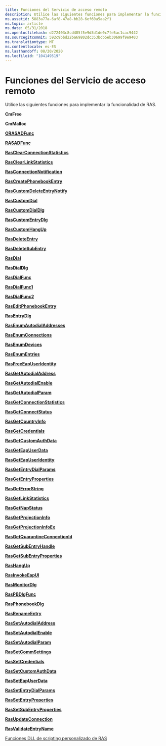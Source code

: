 ```yaml
---
title: Funciones del Servicio de acceso remoto
description: Utilice las siguientes funciones para implementar la funcionalidad de RAS.
ms.assetid: 5883a77a-6af8-47a8-bb28-6ef60a5aa2f1
ms.topic: article
ms.date: 05/31/2018
ms.openlocfilehash: d272403c8cd485f5e9d3d1de0c7fe5ac1cac9442
ms.sourcegitcommit: 592c9bbd22ba69802dc353bcb5eb30699f9e9403
ms.translationtype: MT
ms.contentlocale: es-ES
ms.lasthandoff: 08/20/2020
ms.locfileid: "104149519"
---
```

# <a name="remote-access-service-functions"></a>Funciones del Servicio de acceso remoto

Utilice las siguientes funciones para implementar la funcionalidad de RAS.

**CmFree**

**CmMalloc**

[**ORASADFunc**](/windows/desktop/api/Ras/nc-ras-orasadfunc)

[**RASADFunc**](/windows/desktop/api/Ras/nc-ras-rasadfunca)

[**RasClearConnectionStatistics**](/windows/desktop/api/Ras/nf-ras-rasclearconnectionstatistics)

[**RasClearLinkStatistics**](/windows/desktop/api/Ras/nf-ras-rasclearlinkstatistics)

[**RasConnectionNotification**](/windows/desktop/api/Ras/nf-ras-rasconnectionnotificationa)

[**RasCreatePhonebookEntry**](/windows/desktop/api/Ras/nf-ras-rascreatephonebookentrya)

[**RasCustomDeleteEntryNotify**](/windows/desktop/api/Ras/nc-ras-rascustomdeleteentrynotifyfn)

[**RasCustomDial**](/windows/desktop/api/Ras/nc-ras-rascustomdialfn)

[**RasCustomDialDlg**](/windows/desktop/api/Rasdlg/nc-rasdlg-rascustomdialdlgfn)

[**RasCustomEntryDlg**](/windows/desktop/api/Rasdlg/nc-rasdlg-rascustomentrydlgfn)

[**RasCustomHangUp**](/windows/desktop/api/Ras/nc-ras-rascustomhangupfn)

[**RasDeleteEntry**](/windows/desktop/api/Ras/nf-ras-rasdeleteentrya)

[**RasDeleteSubEntry**](/windows/desktop/api/Ras/nf-ras-rasdeletesubentrya)

[**RasDial**](/windows/desktop/api/Ras/nf-ras-rasdiala)

[**RasDialDlg**](/windows/desktop/api/Rasdlg/nf-rasdlg-rasdialdlga)

[**RasDialFunc**](/windows/desktop/api/Ras/nc-ras-rasdialfunc)

[**RasDialFunc1**](/windows/desktop/api/Ras/nc-ras-rasdialfunc1)

[**RasDialFunc2**](/windows/desktop/api/Ras/nc-ras-rasdialfunc2)

[**RasEditPhonebookEntry**](/windows/desktop/api/Ras/nf-ras-raseditphonebookentrya)

[**RasEntryDlg**](/windows/desktop/api/Rasdlg/nf-rasdlg-rasentrydlga)

[**RasEnumAutodialAddresses**](/windows/desktop/api/Ras/nf-ras-rasenumautodialaddressesa)

[**RasEnumConnections**](/windows/desktop/api/Ras/nf-ras-rasenumconnectionsa)

[**RasEnumDevices**](/windows/desktop/api/Ras/nf-ras-rasenumdevicesa)

[**RasEnumEntries**](/windows/desktop/api/Ras/nf-ras-rasenumentriesa)

[**RasFreeEapUserIdentity**](/windows/desktop/api/Ras/nf-ras-rasfreeeapuseridentitya)

[**RasGetAutodialAddress**](/windows/desktop/api/Ras/nf-ras-rasgetautodialaddressa)

[**RasGetAutodialEnable**](/windows/desktop/api/Ras/nf-ras-rasgetautodialenablea)

[**RasGetAutodialParam**](/windows/desktop/api/Ras/nf-ras-rasgetautodialparama)

[**RasGetConnectionStatistics**](/windows/desktop/api/Ras/nf-ras-rasgetconnectionstatistics)

[**RasGetConnectStatus**](/windows/desktop/api/Ras/nf-ras-rasgetconnectstatusa)

[**RasGetCountryInfo**](/windows/desktop/api/Ras/nf-ras-rasgetcountryinfoa)

[**RasGetCredentials**](/windows/desktop/api/Ras/nf-ras-rasgetcredentialsa)

[**RasGetCustomAuthData**](/windows/desktop/api/Ras/nf-ras-rasgetcustomauthdataa)

[**RasGetEapUserData**](/windows/desktop/api/Ras/nf-ras-rasgeteapuserdataa)

[**RasGetEapUserIdentity**](/windows/desktop/api/Ras/nf-ras-rasgeteapuseridentitya)

[**RasGetEntryDialParams**](/windows/desktop/api/Ras/nf-ras-rasgetentrydialparamsa)

[**RasGetEntryProperties**](/windows/desktop/api/Ras/nf-ras-rasgetentrypropertiesa)

[**RasGetErrorString**](/windows/desktop/api/Ras/nf-ras-rasgeterrorstringa)

[**RasGetLinkStatistics**](/windows/desktop/api/Ras/nf-ras-rasgetlinkstatistics)

[**RasGetNapStatus**](/windows/desktop/api/Ras/nf-ras-rasgetnapstatus)

[**RasGetProjectionInfo**](/previous-versions/windows/embedded/ms897107(v=msdn.10))

[**RasGetProjectionInfoEx**](/windows/desktop/api/Ras/nf-ras-rasgetprojectioninfoex)

[**RasGetQuarantineConnectionId**](/previous-versions/windows/desktop/legacy/aa377552(v=vs.85))

[**RasGetSubEntryHandle**](/windows/desktop/api/Ras/nf-ras-rasgetsubentryhandlea)

[**RasGetSubEntryProperties**](/windows/desktop/api/Ras/nf-ras-rasgetsubentrypropertiesa)

[**RasHangUp**](/windows/desktop/api/Ras/nf-ras-rashangupa)

[**RasInvokeEapUI**](/windows/desktop/api/Ras/nf-ras-rasinvokeeapui)

[**RasMonitorDlg**](/previous-versions/windows/desktop/legacy/aa377584(v=vs.85))

[**RasPBDlgFunc**](/windows/desktop/api/Rasdlg/nc-rasdlg-raspbdlgfunca)

[**RasPhonebookDlg**](/windows/desktop/api/Rasdlg/nf-rasdlg-rasphonebookdlga)

[**RasRenameEntry**](/windows/desktop/api/Ras/nf-ras-rasrenameentrya)

[**RasSetAutodialAddress**](/windows/desktop/api/Ras/nf-ras-rassetautodialaddressa)

[**RasSetAutodialEnable**](/windows/desktop/api/Ras/nf-ras-rassetautodialenablea)

[**RasSetAutodialParam**](/windows/desktop/api/Ras/nf-ras-rassetautodialparama)

[**RasSetCommSettings**](/windows/desktop/api/Ras/nc-ras-pfnrassetcommsettings)

[**RasSetCredentials**](/windows/desktop/api/Ras/nf-ras-rassetcredentialsa)

[**RasSetCustomAuthData**](/windows/desktop/api/Ras/nf-ras-rassetcustomauthdataa)

[**RasSetEapUserData**](/windows/desktop/api/Ras/nf-ras-rasseteapuserdataa)

[**RasSetEntryDialParams**](/windows/desktop/api/Ras/nf-ras-rassetentrydialparamsa)

[**RasSetEntryProperties**](/windows/desktop/api/Ras/nf-ras-rassetentrypropertiesa)

[**RasSetSubEntryProperties**](/windows/desktop/api/Ras/nf-ras-rassetsubentrypropertiesa)

[**RasUpdateConnection**](/windows/desktop/api/Ras/nf-ras-rasupdateconnection)

[**RasValidateEntryName**](/windows/desktop/api/Ras/nf-ras-rasvalidateentrynamea)

[Funciones DLL de scripting personalizado de RAS](ras-custom-scripting-dll-functions.md)

 

 